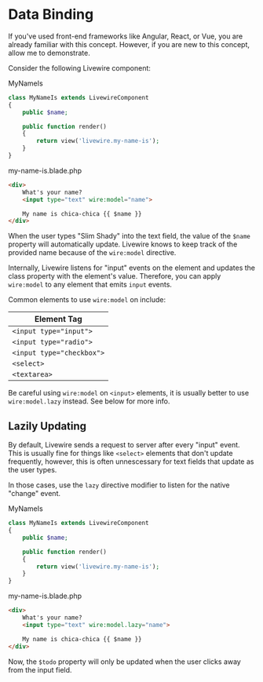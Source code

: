 # Data Binding
If you've used front-end frameworks like Angular, React, or Vue, you are already familiar with this concept. However, if you are new to this concept, allow me to demonstrate.

Consider the following Livewire component:

<div title="Component"><div title="Component__class">

MyNameIs
```php
class MyNameIs extends LivewireComponent
{
    public $name;

    public function render()
    {
        return view('livewire.my-name-is');
    }
}
```
</div>
<div title="Component__view">

my-name-is.blade.php
```html
<div>
    What's your name?
    <input type="text" wire:model="name">

    My name is chica-chica {{ $name }}
</div>
```
</div>
</div>

When the user types "Slim Shady" into the text field, the value of the `$name` property will automatically update. Livewire knows to keep track of the provided name because of the `wire:model` directive.

Internally, Livewire listens for "input" events on the element and updates the class property with the element's value. Therefore, you can apply `wire:model` to any element that emits `input` events.

Common elements to use `wire:model` on include:

Element Tag |
--- |
`<input type="input">` |
`<input type="radio">` |
`<input type="checkbox">` |
`<select>` |
`<textarea>` |

<div title="Warning"><div title="Warning__content">

Be careful using `wire:model` on `<input>` elements, it is usually better to use `wire:model.lazy` instead. See below for more info.
</div></div>

## Lazily Updating

By default, Livewire sends a request to server after every "input" event. This is usually fine for things like `<select>` elements that don't update frequently, however, this is often unnescessary for text fields that update as the user types.

In those cases, use the `lazy` directive modifier to listen for the native "change" event.

<div title="Component"><div title="Component__class">

MyNameIs
```php
class MyNameIs extends LivewireComponent
{
    public $name;

    public function render()
    {
        return view('livewire.my-name-is');
    }
}
```
</div>
<div title="Component__view">

my-name-is.blade.php
```html
<div>
    What's your name?
    <input type="text" wire:model.lazy="name">

    My name is chica-chica {{ $name }}
</div>
```
</div>
</div>

Now, the `$todo` property will only be updated when the user clicks away from the input field.
